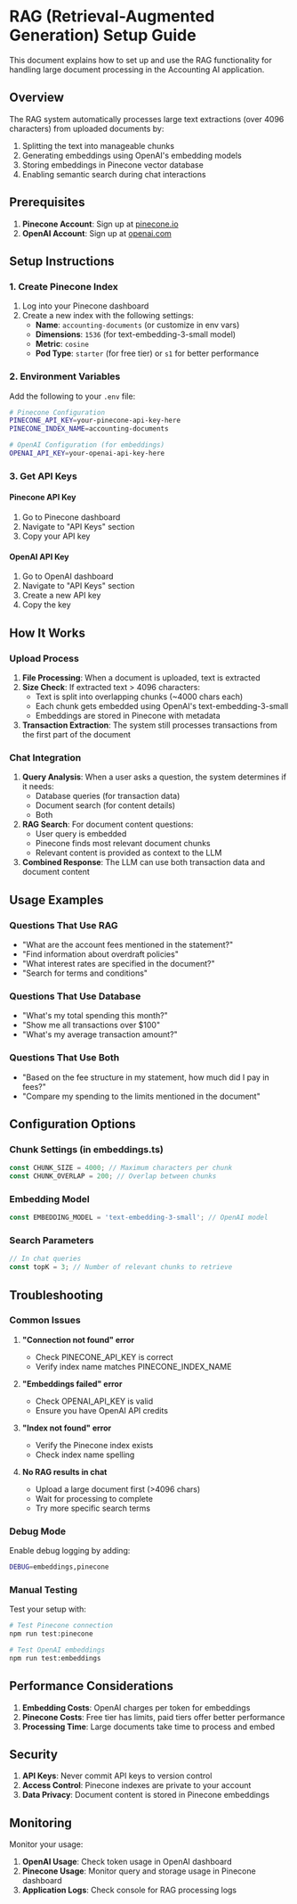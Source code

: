 # RAG (Retrieval-Augmented Generation) Setup Guide

This document explains how to set up and use the RAG functionality for handling large document processing in the Accounting AI application.

## Overview

The RAG system automatically processes large text extractions (over 4096 characters) from uploaded documents by:
1. Splitting the text into manageable chunks
2. Generating embeddings using OpenAI's embedding models
3. Storing embeddings in Pinecone vector database
4. Enabling semantic search during chat interactions

## Prerequisites

1. **Pinecone Account**: Sign up at [pinecone.io](https://pinecone.io)
2. **OpenAI Account**: Sign up at [openai.com](https://openai.com)

## Setup Instructions

### 1. Create Pinecone Index

1. Log into your Pinecone dashboard
2. Create a new index with the following settings:
   - **Name**: `accounting-documents` (or customize in env vars)
   - **Dimensions**: `1536` (for text-embedding-3-small model)
   - **Metric**: `cosine`
   - **Pod Type**: `starter` (for free tier) or `s1` for better performance

### 2. Environment Variables

Add the following to your `.env` file:

```bash
# Pinecone Configuration
PINECONE_API_KEY=your-pinecone-api-key-here
PINECONE_INDEX_NAME=accounting-documents

# OpenAI Configuration (for embeddings)
OPENAI_API_KEY=your-openai-api-key-here
```

### 3. Get API Keys

#### Pinecone API Key
1. Go to Pinecone dashboard
2. Navigate to "API Keys" section
3. Copy your API key

#### OpenAI API Key
1. Go to OpenAI dashboard
2. Navigate to "API Keys" section
3. Create a new API key
4. Copy the key

## How It Works

### Upload Process

1. **File Processing**: When a document is uploaded, text is extracted
2. **Size Check**: If extracted text > 4096 characters:
   - Text is split into overlapping chunks (~4000 chars each)
   - Each chunk gets embedded using OpenAI's text-embedding-3-small
   - Embeddings are stored in Pinecone with metadata
3. **Transaction Extraction**: The system still processes transactions from the first part of the document

### Chat Integration

1. **Query Analysis**: When a user asks a question, the system determines if it needs:
   - Database queries (for transaction data)
   - Document search (for content details)
   - Both
2. **RAG Search**: For document content questions:
   - User query is embedded
   - Pinecone finds most relevant document chunks
   - Relevant content is provided as context to the LLM
3. **Combined Response**: The LLM can use both transaction data and document content

## Usage Examples

### Questions That Use RAG
- "What are the account fees mentioned in the statement?"
- "Find information about overdraft policies"
- "What interest rates are specified in the document?"
- "Search for terms and conditions"

### Questions That Use Database
- "What's my total spending this month?"
- "Show me all transactions over $100"
- "What's my average transaction amount?"

### Questions That Use Both
- "Based on the fee structure in my statement, how much did I pay in fees?"
- "Compare my spending to the limits mentioned in the document"

## Configuration Options

### Chunk Settings (in embeddings.ts)
```typescript
const CHUNK_SIZE = 4000; // Maximum characters per chunk
const CHUNK_OVERLAP = 200; // Overlap between chunks
```

### Embedding Model
```typescript
const EMBEDDING_MODEL = 'text-embedding-3-small'; // OpenAI model
```

### Search Parameters
```typescript
// In chat queries
const topK = 3; // Number of relevant chunks to retrieve
```

## Troubleshooting

### Common Issues

1. **"Connection not found" error**
   - Check PINECONE_API_KEY is correct
   - Verify index name matches PINECONE_INDEX_NAME

2. **"Embeddings failed" error**
   - Check OPENAI_API_KEY is valid
   - Ensure you have OpenAI API credits

3. **"Index not found" error**
   - Verify the Pinecone index exists
   - Check index name spelling

4. **No RAG results in chat**
   - Upload a large document first (>4096 chars)
   - Wait for processing to complete
   - Try more specific search terms

### Debug Mode

Enable debug logging by adding:
```bash
DEBUG=embeddings,pinecone
```

### Manual Testing

Test your setup with:
```bash
# Test Pinecone connection
npm run test:pinecone

# Test OpenAI embeddings
npm run test:embeddings
```

## Performance Considerations

1. **Embedding Costs**: OpenAI charges per token for embeddings
2. **Pinecone Costs**: Free tier has limits, paid tiers offer better performance
3. **Processing Time**: Large documents take time to process and embed

## Security

1. **API Keys**: Never commit API keys to version control
2. **Access Control**: Pinecone indexes are private to your account
3. **Data Privacy**: Document content is stored in Pinecone embeddings

## Monitoring

Monitor your usage:
1. **OpenAI Usage**: Check token usage in OpenAI dashboard
2. **Pinecone Usage**: Monitor query and storage usage in Pinecone dashboard
3. **Application Logs**: Check console for RAG processing logs
